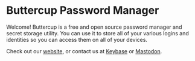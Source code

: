 # Buttercup Password Manager

Welcome! Buttercup is a free and open source password manager and secret storage utility. You can use it to store all of your various logins and identities so you can access them on all of your devices.

Check out our [website](https://buttercup.pw), or contact us at [Keybase](https://keybase.io/team/bcup) or [Mastodon](https://infosec.exchange/@buttercup).
